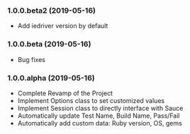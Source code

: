 ### 1.0.0.beta2 (2019-05-16)
* Add iedriver version by default

### 1.0.0.beta (2019-05-16)
* Bug fixes

### 1.0.0.alpha (2019-05-16)
* Complete Revamp of the Project
* Implement Options class to set customized values
* Implement Session class to directly interface with Sauce
* Automatically update Test Name, Build Name, Pass/Fail
* Automatically add custom data: Ruby version, OS, gems
